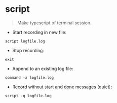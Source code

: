 # script

> Make typescript of terminal session.

- Start recording in new file:

`script logfile.log`

- Stop recording:

`exit`

- Append to an existing log file:

`command -a logfile.log`

- Record without start and done messages (quiet):

`script -q logfile.log`
